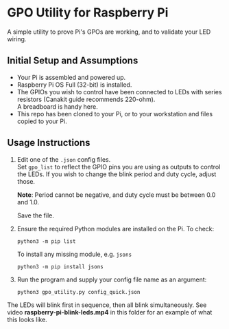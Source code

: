 # GPO Utility for Raspberry Pi

A simple utility to prove Pi's GPOs are working, and to validate your LED wiring.

## Initial Setup and Assumptions

* Your Pi is assembled and powered up.
* Raspberry Pi OS Full (32-bit) is installed.
* The GPIOs you wish to control have been connected to LEDs with series resistors (Canakit guide recommends 220-ohm).  
  A breadboard is handy here.
* This repo has been cloned to your Pi, or to your workstation and files copied to your Pi.
  

## Usage Instructions

1. Edit one of the `.json` config files.  
   Set `gpo_list` to reflect the GPIO pins you are using as outputs to control the LEDs.
   If you wish to change the blink period and duty cycle, adjust those.
   
   **Note**: Period cannot be negative, and duty cycle must be between 0.0 and 1.0. 
   
   Save the file.
   
2. Ensure the required Python modules are installed on the Pi.  To check:
 
   `python3 -m pip list`
   
   To install any missing module, e.g. `jsons`
   
   `python3 -m pip install jsons`
   
3. Run the program and supply your config file name as an argument:

    `python3 gpo_utility.py config_quick.json`
    
The LEDs will blink first in sequence, then all blink simultaneously.
See video **raspberry-pi-blink-leds.mp4** in this folder for an example of what this looks like.


